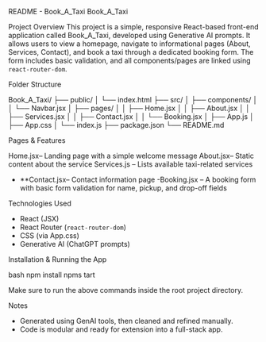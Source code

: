 README - Book_A_Taxi
Book_A_Taxi

Project Overview
This project is a simple, responsive React-based front-end application called Book_A_Taxi, developed using Generative AI prompts. It allows users to view a homepage, navigate to informational pages (About, Services, Contact), and book a taxi through a dedicated booking form. The form includes basic validation, and all components/pages are linked using `react-router-dom`.

Folder Structure

Book_A_Taxi/
├── public/
│   └── index.html
├── src/
│   ├── components/
│   │   └── Navbar.jsx
│   ├── pages/
│   │   ├── Home.jsx
│   │   ├── About.jsx
│   │   ├── Services.jsx
│   │   ├── Contact.jsx
│   │   └── Booking.jsx
│   ├── App.js
│   ├── App.css
│   └── index.js
├── package.json
└── README.md
 

Pages & Features

Home.jsx– Landing page with a simple welcome message
About.jsx– Static content about the service
Services.js – Lists available taxi-related services
- **Contact.jsx– Contact information page
-Booking.jsx – A booking form with basic form validation for name, pickup, and drop-off fields

Technologies Used

- React (JSX)
- React Router (`react-router-dom`)
- CSS (via App.css)
- Generative AI (ChatGPT prompts)

Installation & Running the App

bash
npm install
npms tart


Make sure to run the above commands inside the root project directory.

Notes

- Generated using GenAI tools, then cleaned and refined manually.
- Code is modular and ready for extension into a full-stack app.
